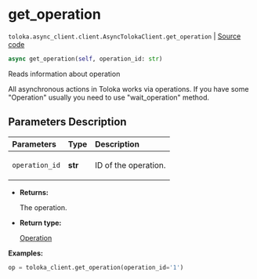 # get_operation
`toloka.async_client.client.AsyncTolokaClient.get_operation` | [Source code](https://github.com/Toloka/toloka-kit/blob/v1.2.0/src/async_client/client.py#L0)

```python
async get_operation(self, operation_id: str)
```

Reads information about operation


All asynchronous actions in Toloka works via operations. If you have some "Operation" usually you need to use
"wait_operation" method.

## Parameters Description

| Parameters | Type | Description |
| :----------| :----| :-----------|
`operation_id`|**str**|<p>ID of the operation.</p>

* **Returns:**

  The operation.

* **Return type:**

  [Operation](toloka.client.operations.Operation.md)

**Examples:**


```python
op = toloka_client.get_operation(operation_id='1')
```

